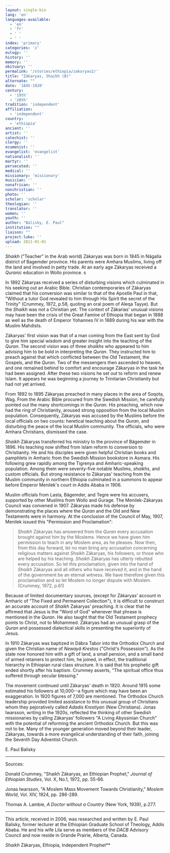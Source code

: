 ```yaml
---
layout: single-bio
lang: 'en'
languages-available:
  - 'en'
  - 'fr'
  - ' '
  - ' '
index: 'primary'
categories: 'z'
eulogy: ''
history: ''
memory: ''
obituary: ''
permalink: '/stories/ethiopia/zakaryas2/'
title: "Zäkaryas, Shaikh (B)"
alternate: ""
date: '1845-1920'
century:
  - '19th'
  - '20th'
tradition: 'independent'
affiliation:
  - 'independent'
country:
  - 'ethiopia'
ancient: ''
artist: ''
catechist: ''
clergy: ''
ecumenist: ''
evangelist: 'evangelist'
nationalist: ''
martyr: ''
persecuted: ''
medical: ''
missionary: 'missionary'
musician: ''
nonafrican: ''
nonchristian: ''
photo: ''
scholar: 'scholar'
theologian: ''
translator: ''
women: ''
youth: ''
author: "Balisky, E. Paul"
institution: ""
liaison: ""
project-luke: ''
upload: 2011-01-01
---
```




*Shaikh* ("Teacher" in the Arab world) Zäkaryas was born in 1845 in Nägalla district of Bagemder province. His parents were Amhara Muslims, living off the land and involved in petty trade. At an early age Zäkaryas received a *Quranic* education in Wollo province. s

In 1892 Zäkaryas received a series of disturbing visions which culminated in his seeking out an Arabic Bible. Christian contemporaries of Zäkaryas claimed that his conversion was similar to that of the Apostle Paul in that, "Without a tutor God revealed to him through His Spirit the secret of the Trinity" (Crummey, 1972, p.58, quoting an oral poem of Aleqa Tayye). But the *Shaikh* was not a Christian yet. The context of Zäkarias' unusual visions may have been the crisis of the Great Famine of Ethiopia that began in 1888 as well as the death of Emperor Yohannes IV in 1889 during his war with the Muslim Mahdists.

Zäkaryas' first vision was that of a man coming from the East sent by God to give him special wisdom and greater insight into the teaching of the *Quran*. The second vision was of three *shaikhs* who appeared to him advising him to be bold in interpreting the *Quran*. They instructed him to preach against that which conflicted between the Old Testament, the Gospels, and the *Quran*. Two of the messengers then ascended to heaven, and one remained behind to comfort and encourage Zäkaryas in the task he had been assigned. After these two visions he set out to reform and renew Islam. It appears he was beginning a journey to Trinitarian Christianity but had not yet arrived.

From 1892 to 1895 Zäkaryas preached in many places in the area of Soqota, Wag. From the Arabic Bible procured from the Swedish Mission, he carefully pointed out the many shortcomings in the *Quran*. His preaching, which now had the ring of Christianity, aroused strong opposition from the local Muslim population. Consequently, Zäkaryas was accused by the Muslims before the local officials on two counts: heretical teaching about the *Quran*, and disturbing the peace of the local Muslim community. The officials, who were Amhara Christians, dismissed the case.

*Shaikh* Zäkaryas transferred his ministry to the province of Bägemder in 1896. His teaching now shifted from Islam reform to conversion to Christianity. He and his disciples were given helpful Christian books and pamphlets in Amharic from the Swedish Mission bookstore in Asmara. His following grew rapidly among the Tigrenya and Amharic-speaking population. Among them were seventy-five notable Muslims, *shaikhs*, and custom officials. But strong resistance to Zäkaryas' teaching from the Muslim community in northern Ethiopia culminated in a summons to appear before Emperor Menilek's court in Addis Ababa in 1906.

Muslim officials from Lasta, Bägemder, and Tegre were his accusers, supported by other Muslims from Wollo and Gurage. The Menilek-Zäkaryas Council was convened in 1907. Zäkaryas made his defense by demonstrating the places where the *Quran* and the Old and New Testaments were in harmony. At the conclusion of the Council of May, 1907, Menilek issued this "Permission and Proclamation":

> *Shaikh* Zäkaryas has answered from the *Quran* every accusation brought against him by the Moslems. Hence we have given him permission to teach in any Moslem area, as he pleases. Now then, from this day forward, let no man bring any accusation concerning religious matters against *Shaikh* Zäkaryas, his followers, or those who are helped by his teaching. *Shaikh* Zäkaryas has utterly rebutted every accusation. So let this proclamation, given into the hand of *Shaikh* Zäkaryas and all others who have received it, and in the hand of the government be an eternal witness. We have therefore given this proclamation and so let Moslem no longer dispute with Moslem. (Crummey, 1972, p.61)

Because of limited documentary sources, (except for Zäkaryas' account in Amharic of "The Fixed and Permanent Collection"), it is difficult to construct an accurate account of *Shaikh* Zakaryas' preaching. It is clear that he affirmed that Jesus is the "Word of God" whenever that phrase is mentioned in the *Quran*. He also taught that the Old Testament prophecy points to Christ, not to Mohammed. Zäkaryas had an unusual grasp of the *Quran* and possessed dialectical skills in presenting the superiority of Jesus.

In 1910 Zäkaryas was baptized in Däbra Tabor into the Orthodox Church and given the Christian name of *Newayä Krestos* ("Christ's Possession"). As the state now honored him with a gift of land, a small pension, and a small band of armed retainers to protect him, he joined, in effect, the traditional hierarchy in Ethiopian rural class structure. It is said that his prophetic gift ended shortly after his baptism. Crummey asserts, "The spiritual office thus suffered through secular blessing."

The movement continued until Zäkaryas' death in 1920. Around 1915 some estimated his followers at 10,000--a figure which may have been an exaggeration. In 1920 figures of 7,000 are mentioned. The Orthodox Church leadership provided limited assistance to this unusual group of Christians whom they pejoratively called *Adadis Krestiyan* (New Christians). Jonas Iwarsson, writing in the 1920s, reflected the thinking of other Swedish missionaries by calling Zäkaryas' followers "A Living Abyssinian Church" with the potential of reforming the ancient Orthodox Church. But this was not to be. Many of the younger generation moved beyond their leader, Zäkaryas, towards a more evangelical understanding of their faith, joining the Seventh Day Adventist Church.

E. Paul Balisky

---

Sources:

Donald Crummey, "Shaikh Zäkaryas, an Ethiopian Prophet," *Journal of Ethiopian Studies*, Vol. X, No.1, 1972, pp. 55-66.

Jonas Iwarsson, "A Moslem Mass Movement Towards Christianity," *Moslem World*, Vol. XIV, 1924, pp. 286-289.

Thomas A. Lambie, *A Doctor without a Country* (New York, 1939), p.277.

---

This article, received in 2006, was researched and written by E. Paul Balisky, former lecturer at the Ethiopian Graduate School of Theology, Addis Ababa. He and his wife Lila serve as members of the *DACB* Advisory Council and now reside in Grande Prairie, Alberta, Canada.

*Shaikh* Zäkaryas, Ethiopia, Independent Prophet**
